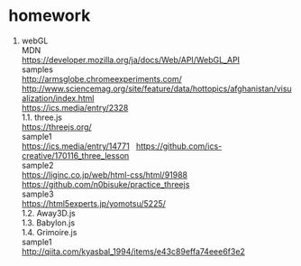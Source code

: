 # homework
1. webGL  
MDN  
https://developer.mozilla.org/ja/docs/Web/API/WebGL_API  
samples  
http://armsglobe.chromeexperiments.com/  
http://www.sciencemag.org/site/feature/data/hottopics/afghanistan/visualization/index.html  
https://ics.media/entry/2328  
1.1. three.js  
https://threejs.org/  
sample1  
https://ics.media/entry/14771  
https://github.com/ics-creative/170116_three_lesson  
sample2  
https://liginc.co.jp/web/html-css/html/91988  
https://github.com/n0bisuke/practice_threejs  
sample3  
https://html5experts.jp/yomotsu/5225/  
1.2. Away3D.js  
1.3. Babylon.js  
1.4. Grimoire.js  
sample1  
http://qiita.com/kyasbal_1994/items/e43c89effa74eee6f3e2  
